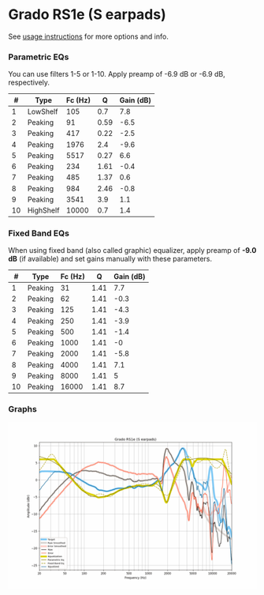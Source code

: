 # Grado RS1e (S earpads)
See [usage instructions](https://github.com/jaakkopasanen/AutoEq#usage) for more options and info.

### Parametric EQs
You can use filters 1-5 or 1-10. Apply preamp of -6.9 dB or -6.9 dB, respectively.

|   # | Type      |   Fc (Hz) |    Q |   Gain (dB) |
|-----|-----------|-----------|------|-------------|
|   1 | LowShelf  |       105 | 0.7  |         7.8 |
|   2 | Peaking   |        91 | 0.59 |        -6.5 |
|   3 | Peaking   |       417 | 0.22 |        -2.5 |
|   4 | Peaking   |      1976 | 2.4  |        -9.6 |
|   5 | Peaking   |      5517 | 0.27 |         6.6 |
|   6 | Peaking   |       234 | 1.61 |        -0.4 |
|   7 | Peaking   |       485 | 1.37 |         0.6 |
|   8 | Peaking   |       984 | 2.46 |        -0.8 |
|   9 | Peaking   |      3541 | 3.9  |         1.1 |
|  10 | HighShelf |     10000 | 0.7  |         1.4 |

### Fixed Band EQs
When using fixed band (also called graphic) equalizer, apply preamp of **-9.0 dB** (if available) and set gains manually with these parameters.

|   # | Type    |   Fc (Hz) |    Q |   Gain (dB) |
|-----|---------|-----------|------|-------------|
|   1 | Peaking |        31 | 1.41 |         7.7 |
|   2 | Peaking |        62 | 1.41 |        -0.3 |
|   3 | Peaking |       125 | 1.41 |        -4.3 |
|   4 | Peaking |       250 | 1.41 |        -3.9 |
|   5 | Peaking |       500 | 1.41 |        -1.4 |
|   6 | Peaking |      1000 | 1.41 |        -0   |
|   7 | Peaking |      2000 | 1.41 |        -5.8 |
|   8 | Peaking |      4000 | 1.41 |         7.1 |
|   9 | Peaking |      8000 | 1.41 |         5   |
|  10 | Peaking |     16000 | 1.41 |         8.7 |

### Graphs
![](./Grado%20RS1e%20(S%20earpads).png)
